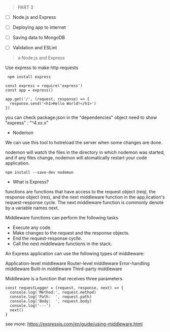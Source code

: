 > PART 3

- [ ] Node.js and Express
- [ ] Deploying app to internet
- [ ] Saving data to MongoDB
- [ ] Validation and ESLint



> a Node.js and Express

Use express to make http requests

```
 npm install express
```

```
const express = require('express')
const app = express()

app.get('/', (request, response) => {
  response.send('<h1>Hello World!</h1>')
})
```
you can check package.json in the "dependencies" object need to show "express" : "^4.xx.x" 

- Nodemon


We can use this tool to hotreload the server when some changes are done.

nodemon will watch the files in the directory in which nodemon was started, and if any files change, nodemon will atomatically restart your code application.


```
npm install --save-dev nodemon
```


- What is Express? 

functions are functions that have access to the request object (req), the response object (res), and the next middleware function in the app,lication's request-response cycle. The next middleware function is commonly denote by a variable names next.

Middleware functions can perform the following tasks 

- Execute any code.
- Make changes to the request and the response objects.
- End the request-response cyclle.
- Call the next middleware functions in the stack.

An Express application can use the following types of middleware:

Application-level middleware
Router-level middleware
Error-handling middleware
Built-in middleware
Third-party middleware


Middleware is a function that receives three parameters.

```
const requestLogger = (request, response, next) => {
  console.log('Method:', request.method)
  console.log('Path:  ', request.path)
  console.log('Body:  ', request.body)
  console.log('---')
  next()
}
```


see more: https://expressjs.com/en/guide/using-middleware.html

